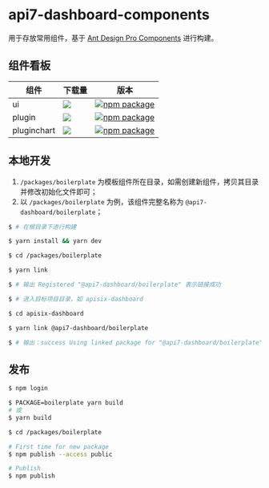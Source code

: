 # api7-dashboard-components

用于存放常用组件，基于 [Ant Design Pro Components](https://github.com/ant-design/pro-components) 进行构建。

## 组件看板

| 组件 | 下载量 | 版本 |
| --- | --- | --- |
| ui | [![](https://img.shields.io/npm/dw/@api7-dashboard/ui.svg)](https://www.npmjs.com/package/@api7-dashboard/ui) | [![npm package](https://img.shields.io/npm/v/@api7-dashboard/ui.svg?style=flat-square?style=flat-square)](https://www.npmjs.com/package/@api7-dashboard/ui) |
| plugin | [![](https://img.shields.io/npm/dw/@api7-dashboard/plugin.svg)](https://www.npmjs.com/package/@api7-dashboard/plugin) | [![npm package](https://img.shields.io/npm/v/@api7-dashboard/plugin.svg?style=flat-square?style=flat-square)](https://www.npmjs.com/package/@api7-dashboard/plugin) |
| pluginchart | [![](https://img.shields.io/npm/dw/@api7-dashboard/pluginchart.svg)](https://www.npmjs.com/package/@api7-dashboard/pluginchart) | [![npm package](https://img.shields.io/npm/v/@api7-dashboard/pluginchart.svg?style=flat-square?style=flat-square)](https://www.npmjs.com/package/@api7-dashboard/pluginchart) |

## 本地开发

1. `/packages/boilerplate` 为模板组件所在目录，如需创建新组件，拷贝其目录并修改初始化文件即可；
2. 以 `/packages/boilerplate` 为例，该组件完整名称为 `@api7-dashboard/boilerplate`；

```sh
$ # 在根目录下进行构建

$ yarn install && yarn dev

$ cd /packages/boilerplate

$ yarn link

$ # 输出 Registered "@api7-dashboard/boilerplate" 表示链接成功

$ # 进入目标项目目录，如 apisix-dashboard

$ cd apisix-dashboard

$ yarn link @api7-dashboard/boilerplate

$ # 输出：success Using linked package for "@api7-dashboard/boilerplate". 表示绑定成功，在项目内可直接使用 import XXX from "@api7-dashboard/boilerplate"
```

## 发布

```sh
$ npm login

$ PACKAGE=boilerplate yarn build
# 或
$ yarn build

$ cd /packages/boilerplate

# First time for new package
$ npm publish --access public

# Publish
$ npm publish
```
